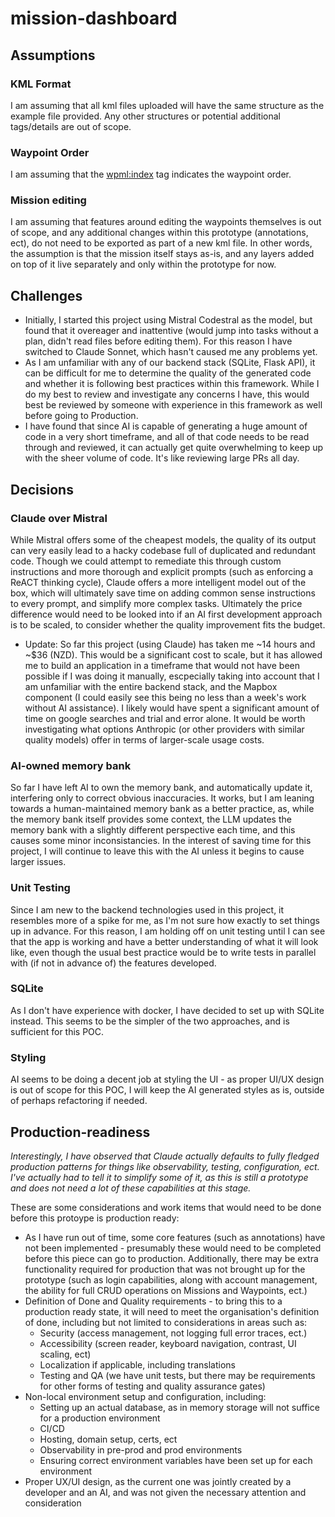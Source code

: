 # mission-dashboard

## Assumptions

### KML Format
I am assuming that all kml files uploaded will have the same structure as the example file provided. Any other structures or potential additional tags/details are out of scope.

### Waypoint Order
I am assuming that the <wpml:index> tag indicates the waypoint order.

### Mission editing
I am assuming that features around editing the waypoints themselves is out of scope, and any additional changes within this prototype (annotations, ect), do not need to be exported as part of a new kml file. In other words, the assumption is that the mission itself stays as-is, and any layers added on top of it live separately and only within the prototype for now.

## Challenges
- Initially, I started this project using Mistral Codestral as the model, but found that it overeager and inattentive (would jump into tasks without a plan, didn't read files before editing them). For this reason I have switched to Claude Sonnet, which hasn't caused me any problems yet. 
- As I am unfamiliar with any of our backend stack (SQLite, Flask API), it can be difficult for me to determine the quality of the generated code and whether it is following best practices within this framework. While I do my best to review and investigate any concerns I have, this would best be reviewed by someone with experience in this framework as well before going to Production.
- I have found that since AI is capable of generating a huge amount of code in a very short timeframe, and all of that code needs to be read through and reviewed, it can actually get quite overwhelming to keep up with the sheer volume of code. It's like reviewing large PRs all day.

## Decisions

### Claude over Mistral
While Mistral offers some of the cheapest models, the quality of its output can very easily lead to a hacky codebase full of duplicated and redundant code. Though we could attempt to remediate this through custom instructions and more thorough and explicit prompts (such as enforcing a ReACT thinking cycle), Claude offers a more intelligent model out of the box, which will ultimately save time on adding common sense instructions to every prompt, and simplify more complex tasks. Ultimately the price difference would need to be looked into if an AI first development approach is to be scaled, to consider whether the quality improvement fits the budget.

- Update: So far this project (using Claude) has taken me ~14 hours and ~$36 (NZD). This would be a significant cost to scale, but it has allowed me to build an application in a timeframe that would not have been possible if I was doing it manually, escpecially taking into account that I am unfamiliar with the entire backend stack, and the Mapbox component (I could easily see this being no less than a week's work without AI assistance). I likely would have spent a significant amount of time on google searches and trial and error alone. It would be worth investigating what options Anthropic (or other providers with similar quality models) offer in terms of larger-scale usage costs.

### AI-owned memory bank
So far I have left AI to own the memory bank, and automatically update it, interfering only to correct obvious inaccuracies. It works, but I am leaning towards a human-maintained memory bank as a better practice, as, while the memory bank itself provides some context, the LLM updates the memory bank with a slightly different perspective each time, and this causes some minor inconsistancies. In the interest of saving time for this project, I will continue to leave this with the AI unless it begins to cause larger issues.

### Unit Testing
Since I am new to the backend technologies used in this project, it resembles more of a spike for me, as I'm not sure how exactly to set things up in advance. For this reason, I am holding off on unit testing until I can see that the app is working and have a better understanding of what it will look like, even though the usual best practice would be to write tests in parallel with (if not in advance of) the features developed.

### SQLite
As I don't have experience with docker, I have decided to set up with SQLite instead. This seems to be the simpler of the two approaches, and is sufficient for this POC.

### Styling
AI seems to be doing a decent job at styling the UI - as proper UI/UX design is out of scope for this POC, I will keep the AI generated styles as is, outside of perhaps refactoring if needed.

## Production-readiness

*Interestingly, I have observed that Claude actually defaults to fully fledged production patterns for things like observability, testing, configuration, ect. I've actually had to tell it to simplify some of it, as this is still a prototype and does not need a lot of these capabilities at this stage.*

These are some considerations and work items that would need to be done before this protoype is production ready:
- As I have run out of time, some core features (such as annotations) have not been implemented - presumably these would need to be completed before this piece can go to production. Additionally, there may be extra functionality required for production that was not brought up for the prototype (such as login capabilities, along with account management, the ability for full CRUD operations on Missions and Waypoints, ect.)
- Definition of Done and Quality requirements - to bring this to a production ready state, it will need to meet the organisation's definition of done, including but not limited to considerations in areas such as:
    - Security (access management, not logging full error traces, ect.)
    - Accessibility (screen reader, keyboard navigation, contrast, UI scaling, ect)
    - Localization if applicable, including translations
    - Testing and QA (we have unit tests, but there may be requirements for other forms of testing and quality assurance gates)
- Non-local environment setup and configuration, including:
    - Setting up an actual database, as in memory storage will not suffice for a production environment
    - CI/CD
    - Hosting, domain setup, certs, ect
    - Observability in pre-prod and prod environments
    - Ensuring correct environment variables have been set up for each environment
- Proper UX/UI design, as the current one was jointly created by a developer and an AI, and was not given the necessary attention and consideration

